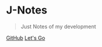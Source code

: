 
# J-Notes

> Just Notes of my development

[GitHub](https://github.com/jinlong80/)
[Let's Go](#J-Notes)
